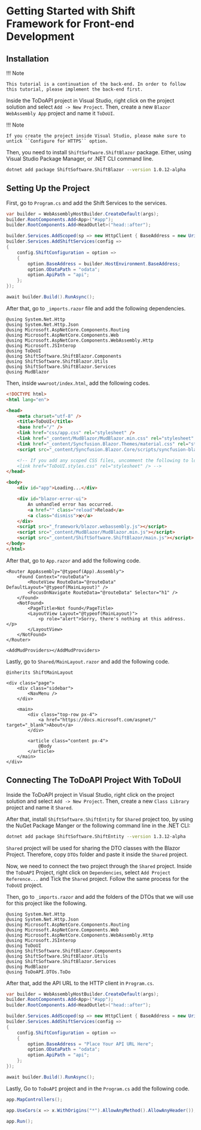 # Getting Started with Shift Framework for Front-end Development

## Installation

!!! Note

    This tutorial is a continuation of the back-end. In order to follow this tutorial, please implement the back-end first.

Inside the ToDoAPI project in Visual Studio, right click on the project solution and select ``Add -> New Project``. Then, create a new ``Blazor WebAssembly App`` project and name it ``ToDoUI``.

!!! Note

    If you create the project inside Visual Studio, please make sure to untick ``Configure for HTTPS`` option.

Then, you need to install ``ShiftSoftware.ShiftBlazor`` package. Either, using Visual Studio Package Manager, or .NET CLI command line.

``` sh
dotnet add package ShiftSoftware.ShiftBlazor --version 1.0.12-alpha
```

## Setting Up the Project

First, go to ``Program.cs`` and add the Shift Services to the services.

``` cs hl_lines="6-14"
var builder = WebAssemblyHostBuilder.CreateDefault(args);
builder.RootComponents.Add<App>("#app");
builder.RootComponents.Add<HeadOutlet>("head::after");

builder.Services.AddScoped(sp => new HttpClient { BaseAddress = new Uri(builder.HostEnvironment.BaseAddress) });
builder.Services.AddShiftServices(config =>
{
    config.ShiftConfiguration = option =>
    {
        option.BaseAddress = builder.HostEnvironment.BaseAddress;
        option.ODataPath = "odata";
        option.ApiPath = "api";
    };
});

await builder.Build().RunAsync();
```

After that, go to ``_imports.razor`` file and add the following dependencies.

``` razor hl_lines="8-11"
@using System.Net.Http
@using System.Net.Http.Json
@using Microsoft.AspNetCore.Components.Routing
@using Microsoft.AspNetCore.Components.Web
@using Microsoft.AspNetCore.Components.WebAssembly.Http
@using Microsoft.JSInterop
@using ToDoUI
@using ShiftSoftware.ShiftBlazor.Components
@using ShiftSoftware.ShiftBlazor.Utils
@using ShiftSoftware.ShiftBlazor.Services
@using MudBlazor
```

Then, inside ``wwwroot/index.html``, add the following codes.

``` html hl_lines="9-11 26 27"
<!DOCTYPE html>
<html lang="en">

<head>
    <meta charset="utf-8" />
    <title>ToDoUI</title>
    <base href="/" />
    <link href="css/app.css" rel="stylesheet" />
    <link href="_content/MudBlazor/MudBlazor.min.css" rel="stylesheet" />
    <link href="_content/Syncfusion.Blazor.Themes/material.css" rel="stylesheet" />
    <script src="_content/Syncfusion.Blazor.Core/scripts/syncfusion-blazor.min.js" type="text/javascript"></script>

    <!-- If you add any scoped CSS files, uncomment the following to load them
    <link href="ToDoUI.styles.css" rel="stylesheet" /> -->
</head>

<body>
    <div id="app">Loading...</div>

    <div id="blazor-error-ui">
        An unhandled error has occurred.
        <a href="" class="reload">Reload</a>
        <a class="dismiss">🗙</a>
    </div>
    <script src="_framework/blazor.webassembly.js"></script>
    <script src="_content/MudBlazor/MudBlazor.min.js"></script>
    <script src="_content/ShiftSoftware.ShiftBlazor/main.js"></script>
</body>
</html>
```

After that, go to ``App.razor`` and add the following code.

``` razor hl_lines="14"
<Router AppAssembly="@typeof(App).Assembly">
    <Found Context="routeData">
        <RouteView RouteData="@routeData" DefaultLayout="@typeof(MainLayout)" />
        <FocusOnNavigate RouteData="@routeData" Selector="h1" />
    </Found>
    <NotFound>
        <PageTitle>Not found</PageTitle>
        <LayoutView Layout="@typeof(MainLayout)">
            <p role="alert">Sorry, there's nothing at this address.</p>
        </LayoutView>
    </NotFound>
</Router>

<AddMudProviders></AddMudProviders>
```

Lastly, go to ``Shared/MainLayout.razor`` and add the following code.

``` razor hl_lines="1"
@inherits ShiftMainLayout

<div class="page">
    <div class="sidebar">
        <NavMenu />
    </div>

    <main>
        <div class="top-row px-4">
            <a href="https://docs.microsoft.com/aspnet/" target="_blank">About</a>
        </div>

        <article class="content px-4">
            @Body
        </article>
    </main>
</div>
```

## Connecting The ToDoAPI Project With ToDoUI

Inside the ToDoAPI project in Visual Studio, right click on the project solution and select ``Add -> New Project``. Then, create a new ``Class Library`` project and name it ``Shared``.

After that, install ``ShiftSoftware.ShiftEntity`` for ``Shared`` project too, by using the NuGet Package Manger or the following command line in the .NET CLI:

``` sh
dotnet add package ShiftSoftware.ShiftEntity --version 1.3.12-alpha
```

``Shared`` project will be used for sharing the DTO classes with the Blazor Project. Therefore, copy ``DTOs`` folder and paste it inside the ``Shared`` project.

Now, we need to connect the two project through the ``Shared`` project. Inside the ``ToDoAPI`` Project, right click on ``Dependencies``, select ``Add Project Reference...`` and Tick the ``Shared`` project. Follow the same process for the ``ToDoUI`` project.

Then, go to ``_imports.razor`` and add the folders of the DTOs that we will use for this project like the following.

``` razor hl_lines="12"
@using System.Net.Http
@using System.Net.Http.Json
@using Microsoft.AspNetCore.Components.Routing
@using Microsoft.AspNetCore.Components.Web
@using Microsoft.AspNetCore.Components.WebAssembly.Http
@using Microsoft.JSInterop
@using ToDoUI
@using ShiftSoftware.ShiftBlazor.Components
@using ShiftSoftware.ShiftBlazor.Utils
@using ShiftSoftware.ShiftBlazor.Services
@using MudBlazor
@using ToDoAPI.DTOs.ToDo
```

After that, add the API URL to the HTTP client in ``Program.cs``.

``` cs hl_lines="10"
var builder = WebAssemblyHostBuilder.CreateDefault(args);
builder.RootComponents.Add<App>("#app");
builder.RootComponents.Add<HeadOutlet>("head::after");

builder.Services.AddScoped(sp => new HttpClient { BaseAddress = new Uri(builder.HostEnvironment.BaseAddress) });
builder.Services.AddShiftServices(config =>
{
    config.ShiftConfiguration = option =>
    {
        option.BaseAddress = "Place Your API URL Here";
        option.ODataPath = "odata";
        option.ApiPath = "api";
    };
});

await builder.Build().RunAsync();
```

Lastly, Go to ``ToDoAPI`` project and in the ``Program.cs`` add the following code.

``` cs hl_lines="3"
app.MapControllers();

app.UseCors(x => x.WithOrigins("*").AllowAnyMethod().AllowAnyHeader());

app.Run();
```